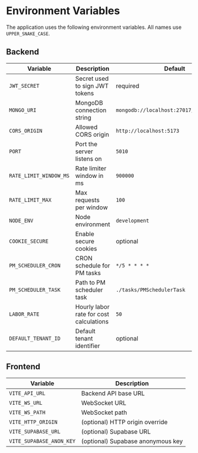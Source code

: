 # Environment Variables

The application uses the following environment variables. All names use `UPPER_SNAKE_CASE`.

## Backend

| Variable | Description | Default |
| --- | --- | --- |
| `JWT_SECRET` | Secret used to sign JWT tokens | required |
| `MONGO_URI` | MongoDB connection string | `mongodb://localhost:27017/platinum_cmms` |
| `CORS_ORIGIN` | Allowed CORS origin | `http://localhost:5173` |
| `PORT` | Port the server listens on | `5010` |
| `RATE_LIMIT_WINDOW_MS` | Rate limiter window in ms | `900000` |
| `RATE_LIMIT_MAX` | Max requests per window | `100` |
| `NODE_ENV` | Node environment | `development` |
| `COOKIE_SECURE` | Enable secure cookies | optional |
| `PM_SCHEDULER_CRON` | CRON schedule for PM tasks | `*/5 * * * *` |
| `PM_SCHEDULER_TASK` | Path to PM scheduler task | `./tasks/PMSchedulerTask` |
| `LABOR_RATE` | Hourly labor rate for cost calculations | `50` |
| `DEFAULT_TENANT_ID` | Default tenant identifier | optional |

## Frontend

| Variable | Description |
| --- | --- |
| `VITE_API_URL` | Backend API base URL |
| `VITE_WS_URL` | WebSocket URL |
| `VITE_WS_PATH` | WebSocket path |
| `VITE_HTTP_ORIGIN` | (optional) HTTP origin override |
| `VITE_SUPABASE_URL` | (optional) Supabase URL |
| `VITE_SUPABASE_ANON_KEY` | (optional) Supabase anonymous key |

